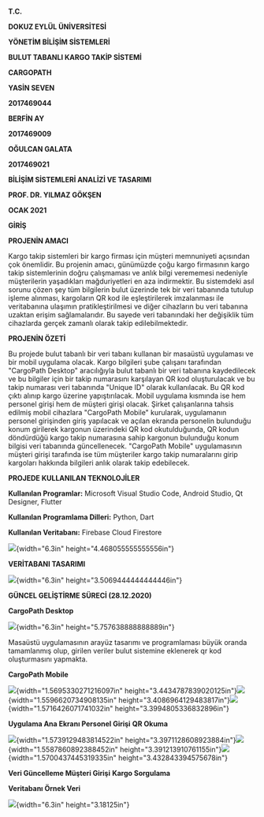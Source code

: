 **T.C.**

**DOKUZ EYLÜL ÜNİVERSİTESİ**

**YÖNETİM BİLİŞİM SİSTEMLERİ**

**BULUT TABANLI KARGO TAKİP SİSTEMİ**

**CARGOPATH**

**YASİN SEVEN**

**2017469044**

**BERFİN AY**

**2017469009**

**OĞULCAN GALATA**

**2017469021**

**BİLİŞİM SİSTEMLERİ ANALİZİ VE TASARIMI**

**PROF. DR. YILMAZ GÖKŞEN**

**OCAK 2021**

**GİRİŞ**

**PROJENİN AMACI**

Kargo takip sistemleri bir kargo firması için müşteri memnuniyeti
açısından çok önemlidir. Bu projenin amacı, günümüzde çoğu kargo
firmasının kargo takip sistemlerinin doğru çalışmaması ve anlık bilgi
verememesi nedeniyle müşterilerin yaşadıkları mağduriyetleri en aza
indirmektir. Bu sistemdeki asıl sorunu çözen şey tüm bilgilerin bulut
üzerinde tek bir veri tabanında tutulup işleme alınması, kargoların QR
kod ile eşleştirilerek imzalanması ile veritabanına ulaşımın
pratikleştirilmesi ve diğer cihazların bu veri tabanına uzaktan erişim
sağlamalarıdır. Bu sayede veri tabanındaki her değişiklik tüm cihazlarda
gerçek zamanlı olarak takip edilebilmektedir.

**PROJENİN ÖZETİ**

Bu projede bulut tabanlı bir veri tabanı kullanan bir masaüstü
uygulaması ve bir mobil uygulama olacak. Kargo bilgileri şube çalışanı
tarafından "CargoPath Desktop" aracılığıyla bulut tabanlı bir veri
tabanına kaydedilecek ve bu bilgiler için bir takip numarasını
karşılayan QR kod oluşturulacak ve bu takip numarası veri tabanında
"Unique ID" olarak kullanılacak. Bu QR kod çıktı alınıp kargo üzerine
yapıştırılacak. Mobil uygulama kısmında ise hem personel girişi hem de
müşteri girişi olacak. Şirket çalışanlarına tahsis edilmiş mobil
cihazlara "CargoPath Mobile" kurularak, uygulamanın personel girişinden
giriş yapılacak ve açılan ekranda personelin bulunduğu konum girilerek
kargonun üzerindeki QR kod okutulduğunda, QR kodun döndürdüğü kargo
takip numarasına sahip kargonun bulunduğu konum bilgisi veri tabanında
güncellenecek. "CargoPath Mobile" uygulamasının müşteri girişi tarafında
ise tüm müşteriler kargo takip numaralarını girip kargoları hakkında
bilgileri anlık olarak takip edebilecek.

**PROJEDE KULLANILAN TEKNOLOJİLER**

**Kullanılan Programlar:** Microsoft Visual Studio Code, Android Studio,
Qt Designer, Flutter

**Kullanılan Programlama Dilleri:** Python, Dart

**Kullanılan Veritabanı:** Firebase Cloud Firestore

![](https://github.com/svnyasin/cargopath/blob/main/media/image1.png){width="6.3in" height="4.468055555555556in"}

**VERİTABANI TASARIMI**

![](https://github.com/svnyasin/cargopath/blob/main/media/image2.png){width="6.3in" height="3.5069444444444446in"}

**GÜNCEL GELİŞTİRME SÜRECİ (28.12.2020)**

**CargoPath Desktop**

![](https://github.com/svnyasin/cargopath/blob/main/media/image3.png){width="6.3in" height="5.757638888888889in"}

Masaüstü uygulamasının arayüz tasarımı ve programlaması büyük oranda
tamamlanmış olup, girilen veriler bulut sistemine eklenerek qr kod
oluşturmasını yapmakta.

**CargoPath Mobile**

![](https://github.com/svnyasin/cargopath/blob/main/media/image4.png){width="1.5695330271216097in"
height="3.4434787839020125in"}![](https://github.com/svnyasin/cargopath/blob/main/media/image5.png){width="1.5596620734908135in"
height="3.4086964129483817in"}![](https://github.com/svnyasin/cargopath/blob/main/media/image6.png){width="1.5716426071741032in"
height="3.3994805336832896in"}

**Uygulama Ana Ekranı Personel Girişi** **QR Okuma**

![](https://github.com/svnyasin/cargopath/blob/main/media/image7.png){width="1.5739129483814522in"
height="3.3971128608923884in"}![](https://github.com/svnyasin/cargopath/blob/main/media/image8.png){width="1.5587860892388452in"
height="3.391213910761155in"}![](https://github.com/svnyasin/cargopath/blob/main/media/image9.png){width="1.5700437445319335in"
height="3.432843394575678in"}

**Veri Güncelleme Müşteri Girişi** **Kargo Sorgulama**

**Veritabanı Örnek Veri**

![](https://github.com/svnyasin/cargopath/blob/main/media/image10.png){width="6.3in" height="3.18125in"}
